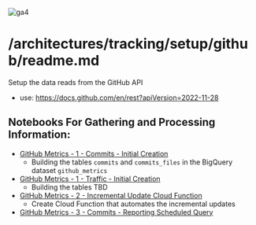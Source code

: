 ![ga4](https://www.google-analytics.com/collect?v=2&tid=G-6VDTYWLKX6&cid=1&en=page_view&sid=1&dl=statmike%2Fvertex-ai-mlops%2Farchitectures%2Ftracking%2Fsetup%2Fgithub&dt=readme.md)

# /architectures/tracking/setup/github/readme.md

Setup the data reads from the GitHub API
- use: https://docs.github.com/en/rest?apiVersion=2022-11-28

## Notebooks For Gathering and Processing Information:
- [GitHub Metrics - 1 - Commits - Initial Creation](./GitHub%20Metrics%20-%201%20-%20Commits%20-%20Initial%20Creation.ipynb)
    - Building the tables `commits` and `commits_files` in the BigQuery dataset `github_metrics`
- [GitHub Metrics - 1 - Traffic - Initial Creation](./GitHub%20Metrics%20-%201%20-%20Traffic%20-%20Initial%20Creation.ipynb)
    - Building the tables TBD
- [GitHub Metrics - 2 - Incremental Update Cloud Function](./GitHub%20Metrics%20-%202%20-%20Incremental%20Update%20Cloud%20Function.ipynb)
    - Create Cloud Function that automates the incremental updates
- [GitHub Metrics - 3 - Commits - Reporting Scheduled Query](./GitHub%20Metrics%20-%203%20-%20Commits%20-%20Reporting%20Scheduled%20Query.ipynb)
